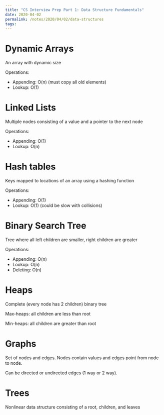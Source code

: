 ```yaml
---
title: "CS Interview Prep Part 1: Data Structure Fundamentals"
date: 2020-04-02
permalink: /notes/2020/04/02/data-structures
tags:
--- 
```


# Dynamic Arrays
An array with dynamic size

Operations:
  - Appending: O(n) (must copy all old elements)
  - Lookup: O(1)

# Linked Lists
Multiple nodes consisting of a value and a pointer to the next node

Operations:
  - Appending: O(1)
  - Lookup: O(n)

# Hash tables
Keys mapped to locations of an array using a hashing function

Operations:
  - Appending: O(1)
  - Lookup: O(1) (could be slow with collisions)

# Binary Search Tree
Tree where all left children are smaller, right children are greater

Operations:
  - Appending: O(n)
  - Lookup: O(n)
  - Deleting: O(n)

# Heaps
Complete (every node has 2 children) binary tree

Max-heaps: all children are less than root

Min-heaps: all children are greater than root

# Graphs
Set of nodes and edges. Nodes contain values and edges point from node to node.

Can be directed or undirected edges (1 way or 2 way).

# Trees
Nonlinear data structure consisting of a root, children, and leaves
